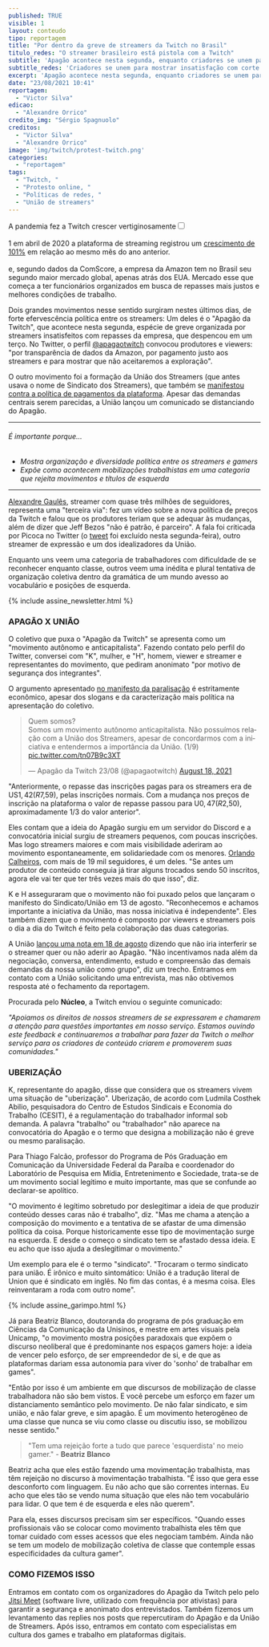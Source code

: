 ```yaml
---
published: TRUE
visible: 1
layout: conteudo
tipo: reportagem
title: "Por dentro da greve de streamers da Twitch no Brasil"
titulo_redes: "O streamer brasileiro está pistola com a Twitch"
subtitle: 'Apagão acontece nesta segunda, enquanto criadores se unem para mostrar insatisfação com corte de repasses da empresa da Amazon.'
subtitle_redes: 'Criadores se unem para mostrar insatisfação com corte de repasses da empresa da Amazon'
excerpt: 'Apagão acontece nesta segunda, enquanto criadores se unem para mostrar insatisfação com corte de repasses da empresa da Amazon.'
date: "23/08/2021 10:41"
reportagem:
  - "Victor Silva"
edicao:
  - "Alexandre Orrico"
credito_img: "Sérgio Spagnuolo"
creditos:
  - "Victor Silva"
  - "Alexandre Orrico"
image: 'img/twitch/protest-twitch.png'
categories:
  - "reportagem"
tags:
  - "Twitch, "
  - "Protesto online, "
  - "Políticas de redes, "
  - "União de streamers"
---
```


A pandemia fez a Twitch crescer vertiginosamente<input type="checkbox" id="cb1" /><label for="cb1"><sup></sup></label><span><br><br>1 em abril de 2020 a plataforma de streaming registrou um [crescimento de 101%](https://labsnews.com/en/articles/technology/brazil-is-the-second-largest-consumer-market-of-twitch-shows-comscore/) em relação ao mesmo mês do ano anterior.<br><br></span> e, segundo dados da ComScore, a empresa da Amazon tem no Brasil seu segundo maior mercado global, apenas atrás dos EUA. Mercado esse que começa a ter funcionários organizados em busca de repasses mais justos e melhores condições de trabalho.


Dois grandes movimentos nesse sentido surgiram nestes últimos dias, de forte efervescência política entre os streamers: Um deles é o "Apagão da Twitch", que acontece nesta segunda, espécie de greve organizada por streamers insatisfeitos com repasses da empresa, que despencou em um terço. No Twitter, o perfil [@apagaotwitch](https://twitter.com/apagaotwitch) convocou produtores e viewers: "por transparência de dados da Amazon, por pagamento justo aos streamers e para mostrar que não aceitaremos a exploração".

O outro movimento foi a formação da União dos Streamers (que antes usava o nome de Sindicato dos Streamers), que também se [manifestou contra a política de pagamentos da plataforma](https://ge.globo.com/esports/noticia/sindicato-dos-streamers-afasta-regulamentacao-mas-sobe-o-tom-contra-twitch.ghtml). Apesar das demandas centrais serem parecidas, a União lançou um comunicado se distanciando do Apagão.

---

###### É importante porque...

- *Mostra organização e diversidade política entre os streamers e gamers*
- *Expõe como acontecem mobilizações trabalhistas em uma categoria que rejeita movimentos e títulos de esquerda*

---

[Alexandre Gaulês](https://www.twitch.tv/gaules), streamer com quase três milhões de seguidores, representa uma "terceira via": fez um vídeo sobre a nova política de preços da Twitch e falou que os produtores teriam que se adequar às mudanças, além de dizer que Jeff Bezos "não é patrão, é parceiro". A fala foi criticada por Picoca no Twitter (o [tweet](https://twitter.com/picoca/status/1427748835468750853) foi excluído nesta segunda-feira), outro streamer de expressão e um dos idealizadores da União.

Enquanto uns veem uma categoria de trabalhadores com dificuldade de se reconhecer enquanto classe, outros veem uma inédita e plural tentativa de organização coletiva dentro da gramática de um mundo avesso ao vocabulário e posições de esquerda.

{% include assine_newsletter.html %}

### APAGÃO X UNIÃO

O coletivo que puxa o "Apagão da Twitch" se apresenta como um "movimento autônomo e anticapitalista". Fazendo contato pelo perfil do Twitter, conversei com "K", mulher, e "H", homem, viewer e streamer e representantes do movimento, que pediram anonimato "por motivo de segurança dos integrantes".

O argumento apresentado [no manifesto da paralisação](https://twitter.com/apagaotwitch/status/1428063253318537222) é estritamente econômico, apesar dos slogans e da caracterização mais política na apresentação do coletivo.

<blockquote class="twitter-tweet"><p lang="pt" dir="ltr">Quem somos? <br>Somos um movimento autônomo anticapitalista. Não possuímos relação com a União dos Streamers, apesar de concordarmos com a iniciativa e entendermos a importância da União. (1/9) <a href="https://t.co/tn07B9c3XT">pic.twitter.com/tn07B9c3XT</a></p>&mdash; Apagão da Twitch 23/08 (@apagaotwitch) <a href="https://twitter.com/apagaotwitch/status/1428063247924666374?ref_src=twsrc%5Etfw">August 18, 2021</a></blockquote> <script async src="https://platform.twitter.com/widgets.js" charset="utf-8"></script>

"Anteriormente, o repasse das inscrições pagas para os streamers era de US$1,42 (R$7,59), pelas inscrições normais. Com a mudança nos preços de inscrição na plataforma o valor de repasse passou para U$0,47 (R$2,50), aproximadamente 1/3 do valor anterior".

Eles contam que a ideia do Apagão surgiu em um servidor do Discord e a convocatória inicial surgiu de streamers pequenos, com poucas inscrições. Mas logo streamers maiores e com mais visibilidade aderiram ao movimento espontaneamente, em solidariedade com os menores. [Orlando Calheiros](https://www.twitch.tv/ocalheiros), com mais de 19 mil seguidores, é um deles. "Se antes um produtor de conteúdo conseguia já tirar alguns trocados sendo 50 inscritos, agora ele vai ter que ter três vezes mais do que isso", diz.

K e H asseguraram que o movimento não foi puxado pelos que lançaram o manifesto do Sindicato/União em 13 de agosto. "Reconhecemos e achamos importante a iniciativa da União, mas nossa iniciativa é independente". Eles também dizem que o movimento é composto por viewers e streamers pois o dia a dia do Twitch é feito pela colaboração das duas categorias.

A União [lançou uma nota em 18 de agosto](https://twitter.com/uniaostreamer/status/1428062383533137924/photo/1) dizendo que não iria interferir se o streamer quer ou não aderir ao Apagão. "Não incentivamos nada além da negociação, conversa, entendimento, estudo e compreensão das demais demandas da nossa união como grupo", diz um trecho. Entramos em contato com a União solicitando uma entrevista, mas não obtivemos resposta até o fechamento da reportagem.

Procurada pelo **Núcleo**, a Twitch enviou o seguinte comunicado:

*"Apoiamos os direitos de nossos streamers de se expressarem e chamarem a atenção para questões importantes em nosso serviço. Estamos ouvindo este feedback e continuaremos a trabalhar para fazer da Twitch o melhor serviço para os criadores de conteúdo criarem e promoverem suas comunidades."*

### UBERIZAÇÃO

K, representante do apagão, disse que considera que os streamers vivem uma situação de "uberização". Uberização, de acordo com Ludmila Costhek Abilio, pesquisadora do Centro de Estudos Sindicais e Economia do Trabalho (CESIT), é a regulamentação do trabalhador informal sob demanda. A palavra "trabalho" ou "trabalhador" não aparece na convocatória do Apagão e o termo que designa a mobilização não é greve ou mesmo paralisação. 

Para Thiago Falcão, professor do Programa de Pós Graduação em Comunicação da Universidade Federal da Paraíba e coordenador do Laboratório de Pesquisa em Mídia, Entretenimento e Sociedade, trata-se de um movimento social legítimo e muito importante, mas que se confunde ao declarar-se apolítico.

"O movimento é legítimo sobretudo por deslegitimar a ideia de que produzir conteúdo desses caras não é trabalho", diz. "Mas me chama a atenção a composição do movimento e a tentativa de se afastar de uma dimensão política da coisa. Porque historicamente esse tipo de movimentação surge na esquerda. E desde o começo o sindicato tem se afastado dessa ideia. E eu acho que isso ajuda a deslegitimar o movimento."

Um exemplo para ele é o termo "sindicato". "Trocaram o termo sindicato para união. É irônico e muito sintomático: União é a tradução literal de Union que é sindicato em inglês. No fim das contas, é a mesma coisa. Eles reinventaram a roda com outro nome".

{% include assine_garimpo.html %}

Já para Beatriz Blanco, doutoranda do programa de pós graduação em Ciências da Comunicação da Unisinos, e mestre em artes visuais pela Unicamp, "o movimento mostra posições paradoxais que expõem o discurso neoliberal que é predominante nos espaços gamers hoje: a ideia de vencer pelo esforço, de ser empreendedor de si, e de que as plataformas dariam essa autonomia para viver do 'sonho' de trabalhar em games".

"Então por isso é um ambiente em que discursos de mobilização de classe trabalhadora não são bem vistos. E você percebe um esforço em fazer um distanciamento semântico pelo movimento. De não falar sindicato, e sim união, e não falar greve, e sim apagão. É um movimento heterogêneo de uma classe que nunca se viu como classe ou discutiu isso, se mobilizou nesse sentido."

> "Tem uma rejeição forte a tudo que parece 'esquerdista' no meio gamer." - **Beatriz Blanco**

Beatriz acha que eles estão fazendo uma movimentação trabalhista, mas têm rejeição no discurso à movimentação trabalhista. "É isso que gera esse desconforto com linguagem. Eu não acho que são correntes internas. Eu acho que eles tão se vendo numa situação que eles não tem vocabulário para lidar. O que tem é de esquerda e eles não querem".

Para ela, esses discursos precisam sim ser específicos. "Quando esses profissionais vão se colocar como movimento trabalhista eles têm que tomar cuidado com esses acessos que eles negociam também. Ainda não se tem um modelo de mobilização coletiva de classe que contemple essas especificidades da cultura gamer". 

### COMO FIZEMOS ISSO 

Entramos em contato com os organizadores do Apagão da Twitch pelo pelo [Jitsi Meet](https://meet.jit.si/) (software livre, utilizado com frequência por ativistas) para garantir a segurança e anonimato dos entrevistados. Também fizemos um levantamento das replies nos posts que repercutiram do Apagão e da União de Streamers. Após isso, entramos em contato com especialistas em cultura dos games e trabalho em plataformas digitais.
